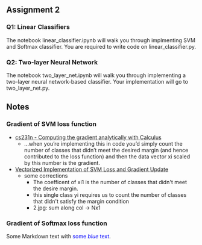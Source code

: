 ## Assignment 2
### Q1: Linear Classifiers
The notebook linear_classifier.ipynb will walk you through implmenting SVM and Softmax classifier. You are required to write code on linear_classifier.py.
### Q2: Two-layer Neural Network
The notebook two_layer_net.ipynb will walk you through implementing a two-layer neural network-based classifier. Your implementation will go to two_layer_net.py.

## Notes
### Gradient of SVM loss function
* [cs231n - Computing the gradient analytically with Calculus](https://cs231n.github.io/optimization-1/#analytic)
  * ...when you’re implementing this in code you’d simply count the number of classes that didn’t meet the desired margin (and hence contributed to the loss function) and then the data vector xi scaled by this number is the gradient.
* [Vectorized Implementation of SVM Loss and Gradient Update](https://mlxai.github.io/2017/01/06/vectorized-implementation-of-svm-loss-and-gradient-update.html)
  * some corrections
    * The coefficent of xi1 is the number of classes that didn't meet the desire margin.
    * this single class yi requires us to count the number of classes that didn't satisfy the margin condition
    * 2.jpg: sum along col -> Nx1    


### Gradient of Softmax loss function

Some Markdown text with <span style="color:blue">some *blue* text</span>.
